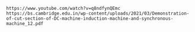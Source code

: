 	https://www.youtube.com/watch?v=q8ndfynQEmc
	https://bs.cambridge.edu.in/wp-content/uploads/2021/03/Demonstration-of-cut-section-of-DC-machine-induction-machine-and-synchronous-machine_12.pdf
